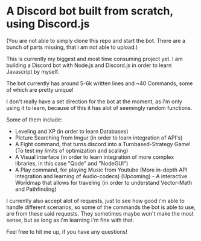 # A Discord bot built from scratch, using Discord.js

(You are not able to simply clone this repo and start the bot. There are a bunch of parts missing, that i am not able to upload.)

This is currently my biggest and most time consuming project yet.
I am building a Discord bot with Node.js and Discord.js in order to learn Javascript by myself.

The bot currently has around 5-6k written lines and ~40 Commands, some of which are pretty unique!

I don't really have a set direction for the bot at the moment, as i'm only using it to learn, because of this
it has alot of seemingly random functions.

Some of them include:
- Leveling and XP (in order to learn Databases)
- Picture Searching from Imgur (in order to learn integration of API's)
- A Fight command, that turns discord into a Turnbased-Strategy Game! (To test my limits of optimization and scaling)
- A Visual interface (in order to learn integration of more complex libraries, in this case "Qode" and "NodeGUI")
- A Play command, for playing Music from Youtube (More in-depth API integration and learning of Audio-codecs)
(Upcoming) - A interactive Worldmap that allows for traveling (in order to understand Vector-Math and Pathfinding)

I currently also accept alot of requests, just to see how good i'm able to handle different scenarios, so some of the commands
the bot is able to use, are from these said requests. They sometimes maybe won't make the most sense, but as long as i'm learning
i'm fine with that.

Feel free to hit me up, if you have any questions!
